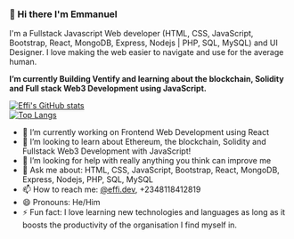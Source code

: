 ### 👋 Hi there I'm Emmanuel

I'm a Fullstack Javascript Web developer (HTML, CSS, JavaScript, Bootstrap, React, MongoDB, Express, Nodejs | PHP, SQL, MySQL) and UI Designer. 
I love making the web easier to navigate and use for the average human.

<b>I’m currently Building Ventify and learning about the blockchain, Solidity and Full stack Web3 Development using JavaScript.</b>

[![Effi's GitHub stats](https://github-readme-stats.vercel.app/api?username=EffiEmmanuel)](https://github.com/anuraghazra/github-readme-stats) <br>
[![Top Langs](https://github-readme-stats.vercel.app/api/top-langs/?username=EffiEmmanuel)](https://github.com/anuraghazra/github-readme-stats)

- 🔭 I’m currently working on Frontend Web Development using React
- 👯 I’m looking to learn about Ethereum, the blockchain, Solidity and Fullstack Web3 Development with JavaScript! 
- 🤔 I’m looking for help with really anything you think can improve me
- 💬 Ask me about: HTML, CSS, JavaScript, Bootstrap, React, MongoDB, Express, Nodejs, PHP, SQL, MySQL
- 📫 How to reach me: <a href="https://instagram.com/effi.dev">@effi.dev</a>, +2348118412819
- 😄 Pronouns: He/Him
- ⚡ Fun fact: I love learning new technologies and languages as long as it boosts the productivity of the organisation I find myself in.
